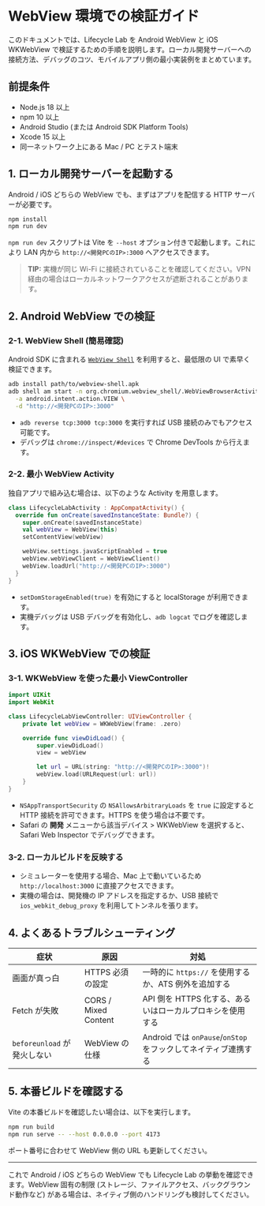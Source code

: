 # WebView 環境での検証ガイド

このドキュメントでは、Lifecycle Lab を Android WebView と iOS WKWebView で検証するための手順を説明します。ローカル開発サーバーへの接続方法、デバッグのコツ、モバイルアプリ側の最小実装例をまとめています。

## 前提条件

- Node.js 18 以上
- npm 10 以上
- Android Studio (または Android SDK Platform Tools)
- Xcode 15 以上
- 同一ネットワーク上にある Mac / PC とテスト端末

## 1. ローカル開発サーバーを起動する

Android / iOS どちらの WebView でも、まずはアプリを配信する HTTP サーバーが必要です。

```bash
npm install
npm run dev
```

`npm run dev` スクリプトは Vite を `--host` オプション付きで起動します。これにより LAN 内から `http://<開発PCのIP>:3000` へアクセスできます。

> **TIP:** 実機が同じ Wi-Fi に接続されていることを確認してください。VPN 経由の場合はローカルネットワークアクセスが遮断されることがあります。

## 2. Android WebView での検証

### 2-1. WebView Shell (簡易確認)

Android SDK に含まれる [`WebView Shell`](https://chromium.googlesource.com/chromium/src/+/HEAD/android_webview/docs/webview_shell.md) を利用すると、最低限の UI で素早く検証できます。

```bash
adb install path/to/webview-shell.apk
adb shell am start -n org.chromium.webview_shell/.WebViewBrowserActivity \
  -a android.intent.action.VIEW \
  -d "http://<開発PCのIP>:3000"
```

- `adb reverse tcp:3000 tcp:3000` を実行すれば USB 接続のみでもアクセス可能です。
- デバッグは `chrome://inspect/#devices` で Chrome DevTools から行えます。

### 2-2. 最小 WebView Activity

独自アプリで組み込む場合は、以下のような Activity を用意します。

```kotlin
class LifecycleLabActivity : AppCompatActivity() {
  override fun onCreate(savedInstanceState: Bundle?) {
    super.onCreate(savedInstanceState)
    val webView = WebView(this)
    setContentView(webView)

    webView.settings.javaScriptEnabled = true
    webView.webViewClient = WebViewClient()
    webView.loadUrl("http://<開発PCのIP>:3000")
  }
}
```

- `setDomStorageEnabled(true)` を有効にすると localStorage が利用できます。
- 実機デバッグは USB デバッグを有効化し、`adb logcat` でログを確認します。

## 3. iOS WKWebView での検証

### 3-1. WKWebView を使った最小 ViewController

```swift
import UIKit
import WebKit

class LifecycleLabViewController: UIViewController {
    private let webView = WKWebView(frame: .zero)

    override func viewDidLoad() {
        super.viewDidLoad()
        view = webView

        let url = URL(string: "http://<開発PCのIP>:3000")!
        webView.load(URLRequest(url: url))
    }
}
```

- `NSAppTransportSecurity` の `NSAllowsArbitraryLoads` を `true` に設定すると HTTP 接続を許可できます。HTTPS を使う場合は不要です。
- Safari の **開発** メニューから該当デバイス > WKWebView を選択すると、Safari Web Inspector でデバッグできます。

### 3-2. ローカルビルドを反映する

- シミュレーターを使用する場合、Mac 上で動いているため `http://localhost:3000` に直接アクセスできます。
- 実機の場合は、開発機の IP アドレスを指定するか、USB 接続で `ios_webkit_debug_proxy` を利用してトンネルを張ります。

## 4. よくあるトラブルシューティング

| 症状                        | 原因                 | 対処                                                           |
| --------------------------- | -------------------- | -------------------------------------------------------------- |
| 画面が真っ白                | HTTPS 必須の設定     | 一時的に `https://` を使用するか、ATS 例外を追加する           |
| Fetch が失敗                | CORS / Mixed Content | API 側を HTTPS 化する、あるいはローカルプロキシを使用する      |
| `beforeunload` が発火しない | WebView の仕様       | Android では `onPause`/`onStop` をフックしてネイティブ連携する |

## 5. 本番ビルドを確認する

Vite の本番ビルドを確認したい場合は、以下を実行します。

```bash
npm run build
npm run serve -- --host 0.0.0.0 --port 4173
```

ポート番号に合わせて WebView 側の URL も更新してください。

---

これで Android / iOS どちらの WebView でも Lifecycle Lab の挙動を確認できます。WebView 固有の制限 (ストレージ、ファイルアクセス、バックグラウンド動作など) がある場合は、ネイティブ側のハンドリングも検討してください。
